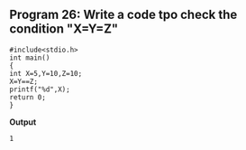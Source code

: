 ## Program 26: Write a code tpo check the condition "X=Y=Z"
```
#include<stdio.h>
int main()
{	
int X=5,Y=10,Z=10;
X=Y==Z;
printf("%d",X);
return 0;
}
```
**Output**
```
1
```

